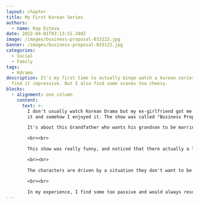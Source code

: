 ```yaml
---
layout: chapter
title: My First Korean Series
authors:
  - name: Rap Esteva
date: 2022-04-01T03:13:51.340Z
image: /images/business-proposal-033122.jpg
banner: /images/business-proposal-033122.jpg
categories:
  - Social
  - Family
tags:
  - Kdrama
description: It's my first time to actually binge watch a korean series and I
  find it impressive. But I also find some scenes too cheesy.
blocks:
  - alignment: one column
    content:
      text: >-
        I don't usually watch Korean Drama but my ex-girlfriend got me to watch
        it and somehow I enjoyed it. The show was called "Business Proposal". 

        It's about this Grandfather who wants his grandson to be married to any woman on the list he made and that grandson ended up falling in love with an impostor who took her bestfriend's place just so her bestfriend can avoid him and she can tell the guy that she doesn't want him.

        <br><br>

        This show was really funny, and noticed that there actually a lot of classical pieces used as background music. Though the scenes might be a bit cheesy, but what I like about the show is it's straightforwardness and about confessing love for each other or just trying to resolve a problem. 

        <br><br>

        The characters are driven by a situation they don't want to be in. Sometimes they tend to get vengeful, upset, quiet or even angry but after all theyre all human beings right? But I like how they are so straightforward that they want to solve something on how real humans are supposed to do.

        <br><br>

        In my experience, I find some too passive and would always resolve to ghosting or giving up. I recommend this show as it gives an example of not giving up on the people you care for and life is too short to hold back what you feel.
---
```

